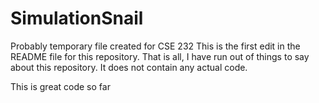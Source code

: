 # SimulationSnail
Probably temporary file created for CSE 232
This is the first edit in the README file for this repository. That is all, I have run out of things to say about this repository. It does not contain any actual code.

This is great code so far
